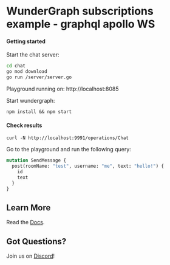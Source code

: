 # WunderGraph subscriptions example - graphql apollo WS

#### Getting started

Start the chat server:

```bash
cd chat
go mod download
go run /server/server.go
```

Playground running on: http://localhost:8085

Start wundergraph:

```shell
npm install && npm start
```

#### Check results

```shell
curl -N http://localhost:9991/operations/Chat
```

Go to the playground and run the following query:

```graphql
mutation SendMessage {
  post(roomName: "test", username: "me", text: "hello!") {
    id
    text
  }
}
```

## Learn More

Read the [Docs](https://wundergraph.com/docs).

## Got Questions?

Join us on [Discord](https://wundergraph.com/discord)!
